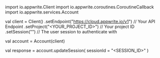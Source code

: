 import io.appwrite.Client
import io.appwrite.coroutines.CoroutineCallback
import io.appwrite.services.Account

val client = Client()
    .setEndpoint("https://cloud.appwrite.io/v1") // Your API Endpoint
    .setProject("&lt;YOUR_PROJECT_ID&gt;") // Your project ID
    .setSession("") // The user session to authenticate with

val account = Account(client)

val response = account.updateSession(
    sessionId = "<SESSION_ID>"
)
